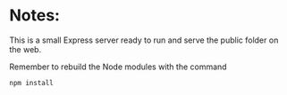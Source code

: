 # Notes:
This is a small Express server ready to run and serve the public folder on the web.

Remember to rebuild the Node modules with the command

```
npm install
```
